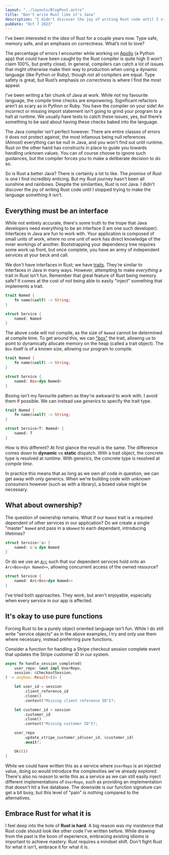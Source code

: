 ```yaml
---
layout: "../layouts/BlogPost.astro"
title: "Don't write Rust like it's Java"
description: "I didn't discover the joy of writing Rust code until I stopped trying to make the language something it isn't."
pubDate: "Oct 7 2023"
---
```


I’ve been interested in the _idea_ of Rust for a couple years now. Type safe, memory safe, and an emphasis on correctness. What’s not to love?

The percentage of errors I encounter while working on [Apollo](https://apollo.fyi) (a Python app) that could have been caught by the Rust compiler is quite high (I won’t claim 100%, but pretty close). In general, compilers can catch a lot of issues that might otherwise make their way to production when using a dynamic language (like Python or Ruby), though not all compilers are equal. Type safety is great, but Rust’s emphasis on _correctness_ is where I find the most appeal.

I’ve been writing a fair chunk of Java at work. While not my favourite language, the compile time checks are empowering. Significant refactors aren’t as scary as in Python or Ruby. You have the compiler on your side! An incorrect or missing import statement isn’t going to grind your program to a halt at runtime. We usually have tests to catch these issues, yes, but there’s something to be said about having these checks baked into the language.

The Java compiler isn’t perfect however. There are entire classes of errors it does not protect against, the most infamous being null references. (Almost) everything can be null in Java, and you won't find out until runtime. Rust on the other hand has constructs in place to guide you towards handling unknown values. You can of course choose to ignore such guidances, but the compiler forces you to make a deliberate decision to do so.

So is Rust a better Java? There is certainly a lot to like. The _promise_ of Rust is one I find incredibly enticing. But my Rust journey hasn't been all sunshine and rainbows. Despite the similarities, Rust is _not_ Java. I didn't discover the joy of writing Rust code until I stopped trying to make the language something it isn't.

## Everything must be an interface

While not entirely accurate, there's some truth to the trope that Java developers need everything to be an interface (I am one such developer). Interfaces in Java are fun to work with. Your application is composed of small units of work, where no one unit of work has direct knowledge of the inner workings of another. Bootstrapping your dependency tree requires some work up front, but once complete, you have an army of independent services at your beck and call.

We don't have interfaces in Rust; we have [traits](https://doc.rust-lang.org/book/ch10-02-traits.html). They're similar to interfaces in Java in many ways. However, attempting to make _everything_ a trait in Rust isn't fun. Remember that great feature of Rust being memory safe? It comes at the cost of not being able to easily "inject" something that implements a trait.

```rust
trait Named {
    fn name(&self) -> String;
}

struct Service {
    named: Named
}
```

The above code will not compile, as the size of `Named` cannot be determined at compile time. To get around this, we can ["box"](https://doc.rust-lang.org/std/boxed/struct.Box.html) the trait, allowing us to point to dynamically allocate memory on the heap (called a trait object). The `Box` itself is of a known size, allowing our program to compile.

```rust
trait Named {
    fn name(&self) -> String;
}

struct Service {
    named: Box<dyn Named>
}
```

Boxing isn't my favourite pattern as they're awkward to work with. I avoid them if possible. We can instead use _generics_ to specify the trait type.

```rust
trait Named {
    fn name(&self) -> String;
}

struct Service<T: Named> {
    named: T
}
```

How is this different? At first glance the result is the same. The difference comes down to **dynamic** vs **static** dispatch. With a trait object, the concrete type is resolved at _runtime_. With generics, the concrete type is resolved at _compile time_.

In practice this means that as long as we own all code in question, we can get away with only generics. When we're building code with _unknown consumers_ however (such as with a library), a boxed value might be necessary.

## What about ownership?

The question of ownership remains. What if our `Named` trait is a required dependent of other services in our application? Do we create a single "master" `Named` and pass in a `&Named` to each dependant, introducing lifetimes?

```rust
struct Service<'a> {
    named: &'a dyn Named
}
```

Or do we use an [`Arc`](https://doc.rust-lang.org/std/sync/struct.Arc.html) such that our dependent services hold onto an `Arc<Box<dyn Named>>`, allowing concurrent access of the owned resource?

```rust
struct Service {
    named: Arc<Box<dyn Named>>
}
```

I’ve tried both approaches. They _work_, but aren't enjoyable, especially when every service in our app is affected.

## It's okay to use pure functions

Forcing Rust to be a purely object oriented language isn't fun. While I do still write "service objects" as in the above examples, I try and only use them where necessary, instead preferring pure functions.

Consider a function for handling a Stripe checkout session complete event that updates the Stripe customer ID in our system.

```rust
async fn handle_session_completed(
    user_repo: &mut impl UserRepo,
    session: &CheckoutSession,
) -> anyhow::Result<()> {

    let user_id = session
        .client_reference_id
        .clone()
        .context("Missing client reference ID")?;

    let customer_id = session
        .customer_id
        .clone()
        .context("Missing customer ID")?;

    user_repo
        .update_stripe_customer_id(user_id, &customer_id)
        .await?;

    Ok(())
}
```

While we could have written this as a service where `UserRepo` is an injected value, doing so would introduce the complexities we've already explored. There's also no _reason_ to write this as a service as we can still easily inject different implementations of `UserRepo`, such as providing an implementation that doesn't hit a live database. The downside is our function signature can get a bit busy, but this level of "pain" is nothing compared to the alternatives.

## Embrace Rust for what it is

I feel deep into the hole of **Rust is hard**. A big reason was my insistence that Rust code should look like other code I've written before. While drawing from the past is the boon of experience, embracing existing idioms is important to achieve mastery. Rust requires a mindset shift. Don't fight Rust for what it isn't, embrace it for what it is.
